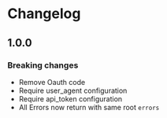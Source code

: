 # Changelog

## 1.0.0

### Breaking changes

- Remove Oauth code
- Require user_agent configuration
- Require api_token configuration
- All Errors now return with same root `errors`

